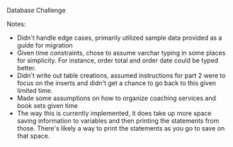 Database Challenge

Notes:
- Didn't handle edge cases, primarily utilized sample data provided as a guide for migration
- Given time constraints, chose to assume varchar typing in some places for simplicity. For instance, order total and order date could be typed better. 
- Didn't write out table creations, assumed instructions for part 2 were to focus on the inserts and didn't get a chance to go back to this given limited time.
- Made some assumptions on how to organize coaching services and book sets given time
- The way this is currently implemented, it does take up more space saving information to variables and then printing the statements from those. There's likely a way to print the statements as you go to save on that space. 
